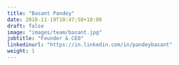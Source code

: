 ```yaml
---
title: "Basant Pandey"
date: 2018-11-19T10:47:58+10:00
draft: false
image: "images/team/basant.jpg"
jobtitle: "Founder & CEO"
linkedinurl: "https://in.linkedin.com/in/pandeybasant"
weight: 1
---
```

